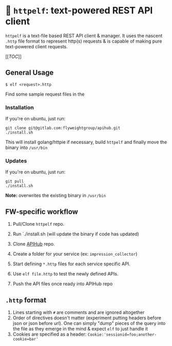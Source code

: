 # 🧝 `httpelf`: text-powered REST API client

`httpelf` is a text-file based REST API client & manager. It uses
the nascent `.http` file format to represent http(s) requests &
is capable of making pure text-powered client requests.

[[_TOC_]]

## General Usage

```
$ elf <request>.http
```

Find some sample request files in the 

### Installation

If you're on ubuntu, just run:

```
git clone git@gitlab.com:flyweightgroup/apihub.git 
./install.sh
```

This will install golang/httpie if necessary,
build `httpelf` and finally move the binary
into `/usr/bin`

### Updates

If you're on ubuntu, just run:

```
git pull
./install.sh
```

**Note:** overwrites the existing binary in `/usr/bin`

## FW-specific workflow

1. Pull/Clone `httpelf` repo. 
1. Run `./install.sh (will update the binary if code has updated)

1. Clone [APIHub](https://gitlab.com/flyweightgroup/apihub) repo. 
1. Create a folder for your service (ex: `impression_collector`)
1. Start defining `*.http` files for each service specific API. 
1. Use `elf file.http` to test the newly defined APIs. 
1. Push the API files once ready into APIHub repo

## `.http` format

1. Lines starting with `#` are comments and are ignored altogether
1. Order of directives doesn't matter (experiment putting headers before json or json before url). One can simply "dump" pieces of the query into the file as they emerge in the mind & expect `elf` to just handle it
1. Cookies are specified as a header: `Cookie:'sessionid=foo;another-cookie=bar'`
